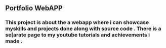## Portfolio WebAPP

### This project is about the a webapp where i can showcase myskills and projects done along with source code . There is a se[arate page to my youtube tutorials and achievements i made . 